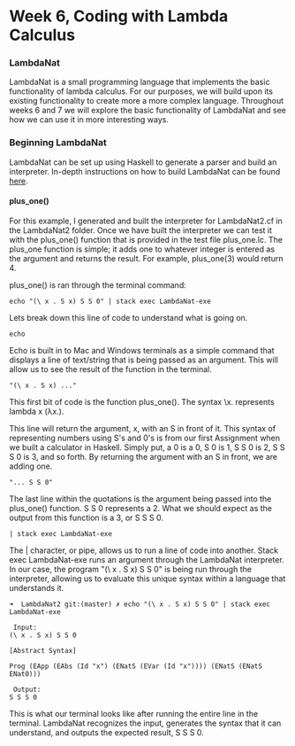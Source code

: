 
# Week 6, Coding with Lambda Calculus

### LambdaNat
LambdaNat is a small programming language that implements the basic functionality of lambda calculus. For our purposes, we will build upon its existing functionality to create more a more complex language. Throughout weeks 6 and 7 we will explore the basic functionality of LambdaNat and see how we can use it in more interesting ways.

### Beginning LambdaNat
LambdaNat can be set up using Haskell to generate a parser and build an interpreter. In-depth instructions on how to build LambdaNat can be found [here](https://github.com/alexhkurz/programming-languages-2020/tree/master/Lab1-Lambda-Calculus).

#### plus_one()
For this example, I generated and built the interpreter for LambdaNat2.cf in the LambdaNat2 folder. Once we have built the interpreter we can test it with the plus_one() function that is provided in the test file plus_one.lc. The plus_one function is simple; it adds one to whatever integer is entered as the argument and returns the result. For example, plus_one(3) would return 4.

plus_one() is ran through the terminal command:

    echo "(\ x . S x) S S 0" | stack exec LambdaNat-exe
    
Lets break down this line of code to understand what is going on.

    echo
    
Echo is built in to Mac and Windows terminals as a simple command that displays a line of text/string that is being passed as an argument. This will allow us to see the result of the function in the terminal.


    "(\ x . S x) ..."
    
This first bit of code is the function plus_one(). The syntax \x. represents lambda x (λx.).

This line will return the argument, x, with an S in front of it. This syntax of representing numbers using S's and 0's is from our first Assignment when we built a calculator in Haskell. Simply put, a 0 is a 0, S 0 is 1, S S 0 is 2, S S S 0 is 3, and so forth. By returning the argument with an S in front, we are adding one.

    "... S S 0"
    
The last line within the quotations is the argument being passed into the plus_one() function. S S 0 represents a 2. What we should expect as the output from this function is a 3, or S S S 0.

    | stack exec LambdaNat-exe
    
The | character, or pipe, allows us to run a line of code into another. Stack exec LambdaNat-exe runs an argument through the LambdaNat interpreter. In our case, the program "(\ x . S x) S S 0" is being run through the interpreter, allowing us to evaluate this unique syntax within a language that understands it.

    ➜  LambdaNat2 git:(master) ✗ echo "(\ x . S x) S S 0" | stack exec LambdaNat-exe

     Input:
    (\ x . S x) S S 0

    [Abstract Syntax]

    Prog (EApp (EAbs (Id "x") (ENatS (EVar (Id "x")))) (ENatS (ENatS ENat0)))

     Output:
    S S S 0
    
This is what our terminal looks like after running the entire line in the terminal. LambdaNat recognizes the input, generates the syntax that it can understand, and outputs the expected result, S S S 0.
    
    
    
